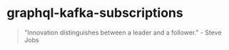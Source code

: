 # graphql-kafka-subscriptions


<!-- INSPIRATIONAL_QUOTE_START -->
> "Innovation distinguishes between a leader and a follower." - Steve Jobs
<!-- INSPIRATIONAL_QUOTE_END -->
